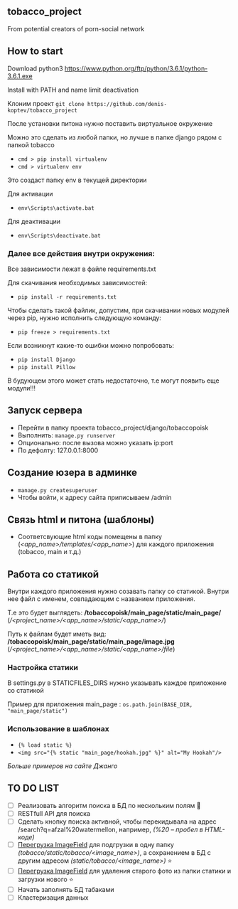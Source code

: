 ## tobacco_project

From potential creators of porn-social network


## How to start

Download python3 https://www.python.org/ftp/python/3.6.1/python-3.6.1.exe

Install with PATH and name limit deactivation

Клоним проект
`git clone https://github.com/denis-koptev/tobacco_project`

После установки питона нужно поставить виртуальное окружение

Можно это сделать из любой папки, но лучше в папке django рядом с папкой tobacco
* `cmd > pip install virtualenv`
* `cmd > virtualenv env`

Это создаст папку env в текущей директории

Для активации 	
* `env\Scripts\activate.bat`

Для деактивации 
* `env\Scripts\deactivate.bat`

### Далее все действия внутри окружения:

Все зависимости лежат в файле requirements.txt

Для скачивания необходимых зависимостей:
* `pip install -r requirements.txt`
	
Чтобы сделать такой файлик, допустим, при скачивании новых модулей через pip, нужно исполнить следующую команду:
* `pip freeze > requirements.txt`

Если возникнут какие-то ошибки можно попробовать:
* `pip install Django`
* `pip install Pillow`

В будующем этого может стать недостаточно, т.е могут появить еще модули!!!

## Запуск сервера

* Перейти в папку проекта tobacco_project/django/tobaccopoisk
* Выполнить: `manage.py runserver`
* Опционально: после вызова можно указать ip:port
* По дефолту: 127.0.0.1:8000

## Создание юзера в админке

* `manage.py createsuperuser`
* Чтобы войти, к адресу сайта приписываем /admin

## Связь html и питона (шаблоны)

* Соответсвующие html коды помещены в папку
(*<app_name>/templates/<app_name>*) для каждого приложения (tobacco, main и т.д.)

## Работа со статикой
Внутри каждого приложения нужно созавать папку со статикой. Внутри нее файл с именем, совпадающим с названием приложения.

Т.е это будет выглядеть: **/tobaccopoisk/main_page/static/main_page/** 
(*/<project_name>/<app_name>/static/<app_name>/*)

Путь к файлам будет иметь вид: **/tobaccopoisk/main_page/static/main_page/image.jpg** 
(*/<project_name>/<app_name>/static/<app_name>/file*)

### Настройка статики

В settings.py в STATICFILES_DIRS нужно указывать каждое приложение со статикой

Пример для приложения main_page : `os.path.join(BASE_DIR, "main_page/static")`
### Использование в шаблонах
* `{% load static %}`
* `<img src="{% static "main_page/hookah.jpg" %}" alt="My Hookah"/>`

*Больше примеров на сайте Джанго*


## TO DO LIST

- [ ] Реализовать алгоритм поиска в БД по нескольким полям :rocket:
- [ ] RESTfull API для поиска
- [ ] Сделать кнопку поиска активной, чтобы перекидывала на адрес /search?q=afzal%20watermellon, например, *(%20 – пробел в HTML-коде)*
- [ ] [Перегрузка ImageField](http://stackoverflow.com/questions/9522759/imagefield-overwrite-image-file-with-same-name) для подгрузки в одну папку *(tobacco/static/tobacco/<image_name>)*, а сохранением в БД с другим адресом *(static/tobacco/<image_name>)* :star:
- [ ] [Перегрузка ImageField](http://stackoverflow.com/questions/9522759/imagefield-overwrite-image-file-with-same-name) для удаления старого фото из папки статики и загрузки нового :star:
- [ ] Начать заполнять БД табаками
- [ ] Кластеризация данных